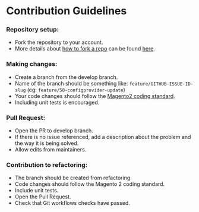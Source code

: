 # Contribution Guidelines

### Repository setup:
- Fork the repository to your account.
- More details about [how to fork a repo](https://docs.github.com/en/github/getting-started-with-github/fork-a-repo) can be found [here](https://docs.github.com/en/github/getting-started-with-github/fork-a-repo).

### Making changes:
- Create a branch from the develop branch.
- Name of the branch should be something like: `feature/GITHUB-ISSUE-ID-slug` (eg: `feature/50-configprovider-update`)
- Your code changes should follow the [Magento2 coding standard](https://github.com/magento/magento-coding-standard).
- Including unit tests is encouraged.

### Pull Request:
- Open the PR to develop branch.
- If there is no issue referenced, add a description about the problem and the way it is being solved.
- Allow edits from maintainers.


### Contribution to refactoring:
 - The branch should be created from refactoring.
 - Code changes should follow the Magento 2 coding standard.
 - Include unit tests.
 - Open the Pull Request.
 - Check that Git workflows checks have passed.
